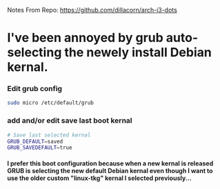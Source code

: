 Notes From Repo: https://github.com/dillacorn/arch-i3-dots

# I've been annoyed by grub auto-selecting the newely install Debian kernal.

### Edit grub config

```sh
sudo micro /etc/default/grub
```

### add and/or edit save last boot kernal
```sh
# Save last selected kernal
GRUB_DEFAULT=saved
GRUB_SAVEDEFAULT=true
```

#### I prefer this boot configuration because when a new kernal is released GRUB is selecting the new default Debian kernal even though I want to use the older custom "linux-tkg" kernal I selected previously...
